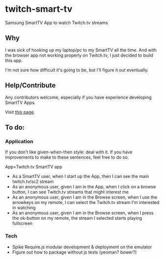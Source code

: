 twitch-smart-tv
===============

Samsung SmartTV App to watch Twitch.tv streams

## Why
I was sick of hooking up my laptop/pc to my SmartTV all the time.
And with the browser app not working properly on Twitch.tv, I just decided to build this app.

I'm not sure how difficult it's going to be, but I'll figure it out eventually.

## Help/Contribute
Any contributors welcome, especially if you have experience developing SmartTV Apps.

Visit [this page](CONTRIBUTE).

## To do:
### Application
If you don't like given-when-then style: deal with it. If you have improvements to make to these sentences, feel free to do so.

App=Twitch.tv SmartTV app

* As a SmartTV user, when I start up the App, then I can see the main twitch.tv/sc2 stream
* As an anonymous user, given I am in the App, when I click on a browse button, I can see Twitch.tv streams that might interest me
* As an anonymous user, given I am in the Browse screen, when I use the arrowkeys on my remote, I can select the Twitch.tv stream I'm interested in watching
* As an anonymous user, given I am in the Browse screen, when I press the ok-button on my remote, the stream I selected starts playing fullscreen

### Tech
* Spike Require.js modular development & deployment on the emulator
* Figure out how to package without js tests (yeoman? bower?)
